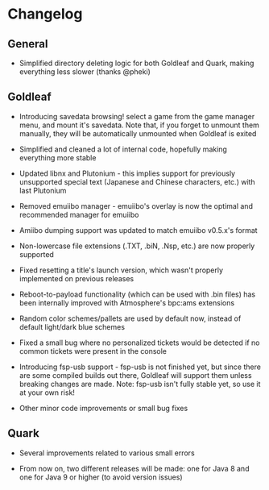 # Changelog

## General

- Simplified directory deleting logic for both Goldleaf and Quark, making everything less slower (thanks @pheki)

## Goldleaf

- Introducing savedata browsing! select a game from the game manager menu, and mount it's savedata. Note that, if you forget to unmount them manually, they will be automatically unmounted when Goldleaf is exited

- Simplified and cleaned a lot of internal code, hopefully making everything more stable

- Updated libnx and Plutonium - this implies support for previously unsupported special text (Japanese and Chinese characters, etc.) with last Plutonium

- Removed emuiibo manager - emuiibo's overlay is now the optimal and recommended manager for emuiibo

- Amiibo dumping support was updated to match emuiibo v0.5.x's format

- Non-lowercase file extensions (.TXT, .biN, .Nsp, etc.) are now properly supported

- Fixed resetting a title's launch version, which wasn't properly implemented on previous releases

- Reboot-to-payload functionality (which can be used with .bin files) has been internally improved with Atmosphere's bpc:ams extensions

- Random color schemes/pallets are used by default now, instead of default light/dark blue schemes

- Fixed a small bug where no personalized tickets would be detected if no common tickets were present in the console

- Introducing fsp-usb support - fsp-usb is not finished yet, but since there are some compiled builds out there, Goldleaf will support them unless breaking changes are made. Note: fsp-usb isn't fully stable yet, so use it at your own risk!

- Other minor code improvements or small bug fixes

## Quark

- Several improvements related to various small errors

- From now on, two different releases will be made: one for Java 8 and one for Java 9 or higher (to avoid version issues)